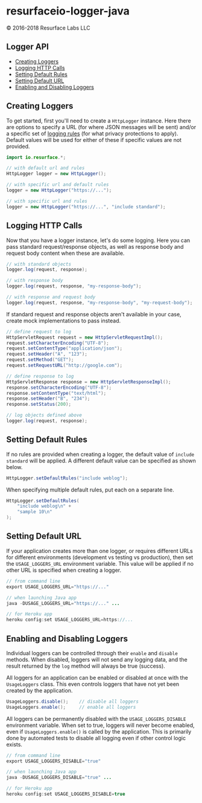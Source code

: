 # resurfaceio-logger-java
&copy; 2016-2018 Resurface Labs LLC

## Logger API

<ul>
<li><a href="#creating_loggers">Creating Loggers</a></li>
<li><a href="#logging_http">Logging HTTP Calls</a></li>
<li><a href="#setting_default_rules">Setting Default Rules</a></li>
<li><a href="#setting_default_url">Setting Default URL</a></li>
<li><a href="#enabling_and_disabling_loggers">Enabling and Disabling Loggers</a></li>
</ul>

<a name="creating_loggers"/>

## Creating Loggers

To get started, first you'll need to create a `HttpLogger` instance. Here there are options to specify a URL (for where JSON 
messages will be sent) and/or a specific set of <a href="https://resurface.io/rules.html">logging rules</a> (for what privacy 
protections to apply). Default values will be used for either of these if specific values are not provided.

```java
import io.resurface.*;

// with default url and rules
HttpLogger logger = new HttpLogger();

// with specific url and default rules
logger = new HttpLogger("https://...");

// with specific url and rules
logger = new HttpLogger("https://...", "include standard");
```

<a name="logging_http"/>

## Logging HTTP Calls

Now that you have a logger instance, let's do some logging. Here you can pass standard request/response objects, as well
as response body and request body content when these are available. 

```java
// with standard objects
logger.log(request, response);

// with response body
logger.log(request, response, "my-response-body");

// with response and request body
logger.log(request, response, "my-response-body", "my-request-body");
```

If standard request and response objects aren't available in your case, create mock implementations to pass instead.

```java
// define request to log
HttpServletRequest request = new HttpServletRequestImpl();
request.setCharacterEncoding("UTF-8");
request.setContentType("application/json");
request.setHeader("A", "123");
request.setMethod("GET");
request.setRequestURL("http://google.com");

// define response to log
HttpServletResponse response = new HttpServletResponseImpl();
response.setCharacterEncoding("UTF-8");
response.setContentType("text/html");
response.setHeader("B", "234");
response.setStatus(200);

// log objects defined above
logger.log(request, response);
```

<a name="setting_default_rules"/>

## Setting Default Rules

If no rules are provided when creating a logger, the default value of `include standard` will be applied. A different default
value can be specified as shown below.

```java
HttpLogger.setDefaultRules("include weblog");
```

When specifying multiple default rules, put each on a separate line.

```java
HttpLogger.setDefaultRules(
    "include weblog\n" +
    "sample 10\n"
);
```

<a name="setting_default_url"/>

## Setting Default URL

If your application creates more than one logger, or requires different URLs for different environments (development vs
testing vs production), then set the `USAGE_LOGGERS_URL` environment variable. This value will be applied if no other URL
is specified when creating a logger.

```java
// from command line
export USAGE_LOGGERS_URL="https://..."

// when launching Java app
java -DUSAGE_LOGGERS_URL="https://..." ...

// for Heroku app
heroku config:set USAGE_LOGGERS_URL=https://...
```

<a name="enabling_and_disabling_loggers"/>

## Enabling and Disabling Loggers

Individual loggers can be controlled through their `enable` and `disable` methods. When disabled, loggers will
not send any logging data, and the result returned by the `log` method will always be true (success).

All loggers for an application can be enabled or disabled at once with the `UsageLoggers` class. This even controls
loggers that have not yet been created by the application.

```java
UsageLoggers.disable();    // disable all loggers
UsageLoggers.enable();     // enable all loggers
```

All loggers can be permanently disabled with the `USAGE_LOGGERS_DISABLE` environment variable. When set to true,
loggers will never become enabled, even if `UsageLoggers.enable()` is called by the application. This is primarily 
done by automated tests to disable all logging even if other control logic exists. 

```java
// from command line
export USAGE_LOGGERS_DISABLE="true"

// when launching Java app
java -DUSAGE_LOGGERS_DISABLE="true" ...

// for Heroku app
heroku config:set USAGE_LOGGERS_DISABLE=true
```
